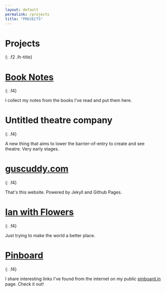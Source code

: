 ```yaml
---
layout: default
permalink: /projects
title: "PROJECTS"
---
```


# Projects
{: .f2 .lh-title}

# [Book Notes](/book)
{: .f4}

I collect my notes from the books I've read and put them here.

# Untitled theatre company
{: .f4}

A new thing that aims to lower the barrier-of-entry to create and see theatre. Very early stages.

# [guscuddy.com](https://github.com/gcuddy/gcuddy.github.io)
{: .f4}

That's this website. Powered by Jekyll and Github Pages.

# [Ian with Flowers](http://ianwithflowers.tumblr.com)
{: .f4}

Just trying to make the world a better place.

# [Pinboard](https://pinboard.in/u:guscuddy/public/)
{: .f4}

I share interesting links I've found from the internet on my public [pinboard.in](http://pinboard.in) page. Check it out!
